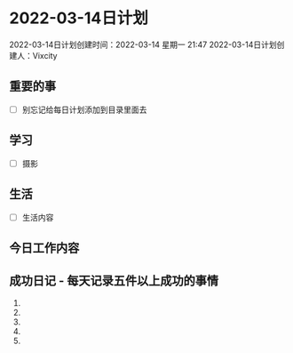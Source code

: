 # 2022-03-14日计划

2022-03-14日计划创建时间：2022-03-14 星期一  21:47
2022-03-14日计划创建人：Vixcity

## 重要的事
- [ ] 别忘记给每日计划添加到目录里面去

## 学习
- [ ] 摄影

## 生活
- [ ] 生活内容

## 今日工作内容

## 成功日记 - 每天记录五件以上成功的事情
1. 
2. 
3. 
4. 
5.  